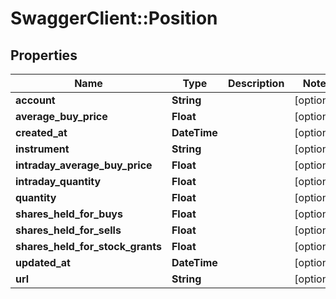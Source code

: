 # SwaggerClient::Position

## Properties
Name | Type | Description | Notes
------------ | ------------- | ------------- | -------------
**account** | **String** |  | [optional] 
**average_buy_price** | **Float** |  | [optional] 
**created_at** | **DateTime** |  | [optional] 
**instrument** | **String** |  | [optional] 
**intraday_average_buy_price** | **Float** |  | [optional] 
**intraday_quantity** | **Float** |  | [optional] 
**quantity** | **Float** |  | [optional] 
**shares_held_for_buys** | **Float** |  | [optional] 
**shares_held_for_sells** | **Float** |  | [optional] 
**shares_held_for_stock_grants** | **Float** |  | [optional] 
**updated_at** | **DateTime** |  | [optional] 
**url** | **String** |  | [optional] 



